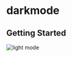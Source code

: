 # darkmode

## Getting Started

![light mode](https://user-images.githubusercontent.com/62434308/82848792-619bd480-9ef5-11ea-9a8a-c1e6812514a1.PNG)
